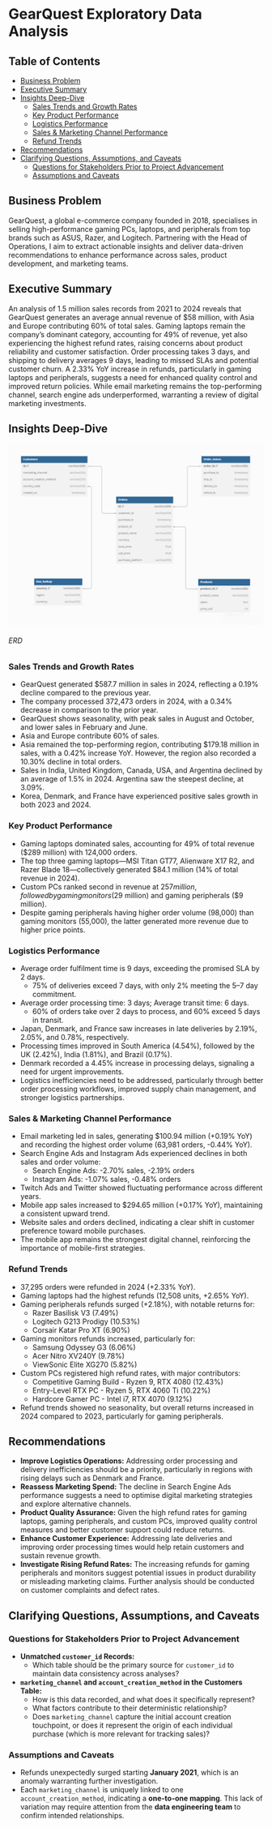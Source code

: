 # GearQuest Exploratory Data Analysis

## Table of Contents
- [Business Problem](#business-problem)
- [Executive Summary](#executive-summary)
- [Insights Deep-Dive](#insights-deep-dive)
  - [Sales Trends and Growth Rates](#sales-trends-and-growth-rates)
  - [Key Product Performance](#key-product-performance)
  - [Logistics Performance](#logistics-performance)
  - [Sales & Marketing Channel Performance](#sales--marketing-channel-performance)
  - [Refund Trends](#refund-trends)
- [Recommendations](#recommendations)
- [Clarifying Questions, Assumptions, and Caveats](#clarifying-questions-assumptions-and-caveats)
  - [Questions for Stakeholders Prior to Project Advancement](#questions-for-stakeholders-prior-to-project-advancement)
  - [Assumptions and Caveats](#assumptions-and-caveats)

## Business Problem
GearQuest, a global e-commerce company founded in 2018, specialises in selling high-performance gaming PCs, laptops, and peripherals from top brands such as ASUS, Razer, and Logitech. Partnering with the Head of Operations, I aim to extract actionable insights and deliver data-driven recommendations to enhance performance across sales, product development, and marketing teams.

## Executive Summary
An analysis of 1.5 million sales records from 2021 to 2024 reveals that GearQuest generates an average annual revenue of $58 million, with Asia and Europe contributing 60% of total sales. Gaming laptops remain the company’s dominant category, accounting for 49% of revenue, yet also experiencing the highest refund rates, raising concerns about product reliability and customer satisfaction. Order processing takes 3 days, and shipping to delivery averages 9 days, leading to missed SLAs and potential customer churn. A 2.33% YoY increase in refunds, particularly in gaming laptops and peripherals, suggests a need for enhanced quality control and improved return policies. While email marketing remains the top-performing channel, search engine ads underperformed, warranting a review of digital marketing investments.

## Insights Deep-Dive
![Entity Relationship Diagram](https://github.com/DipunMohapatra/GearQuest-Exploratory-Data-Analysis/blob/6d432f2c9770d5bcf2e156d4a164417f0521e55c/Visuals/ERD.png)
###### ERD

### Sales Trends and Growth Rates
- GearQuest generated $587.7 million in sales in 2024, reflecting a 0.19% decline compared to the previous year.
- The company processed 372,473 orders in 2024, with a 0.34% decrease in comparison to the prior year.
- GearQuest shows seasonality, with peak sales in August and October, and lower sales in February and June.
- Asia and Europe contribute 60% of sales.
- Asia remained the top-performing region, contributing $179.18 million in sales, with a 0.42% increase YoY. However, the region also recorded a 10.30% decline in total orders.
- Sales in India, United Kingdom, Canada, USA, and Argentina declined by an average of 1.5% in 2024. Argentina saw the steepest decline, at 3.09%.
- Korea, Denmark, and France have experienced positive sales growth in both 2023 and 2024.

### Key Product Performance
- Gaming laptops dominated sales, accounting for 49% of total revenue ($289 million) with 124,000 orders.
- The top three gaming laptops—MSI Titan GT77, Alienware X17 R2, and Razer Blade 18—collectively generated $84.1 million (14% of total revenue in 2024).
- Custom PCs ranked second in revenue at $257 million, followed by gaming monitors ($29 million) and gaming peripherals ($9 million).
- Despite gaming peripherals having higher order volume (98,000) than gaming monitors (55,000), the latter generated more revenue due to higher price points.

### Logistics Performance
- Average order fulfilment time is 9 days, exceeding the promised SLA by 2 days.
  - 75% of deliveries exceed 7 days, with only 2% meeting the 5–7 day commitment.
- Average order processing time: 3 days; Average transit time: 6 days.
  - 60% of orders take over 2 days to process, and 60% exceed 5 days in transit.
- Japan, Denmark, and France saw increases in late deliveries by 2.19%, 2.05%, and 0.78%, respectively.
- Processing times improved in South America (4.54%), followed by the UK (2.42%), India (1.81%), and Brazil (0.17%).
- Denmark recorded a 4.45% increase in processing delays, signaling a need for urgent improvements.
- Logistics inefficiencies need to be addressed, particularly through better order processing workflows, improved supply chain management, and stronger logistics partnerships.

### Sales & Marketing Channel Performance
- Email marketing led in sales, generating $100.94 million (+0.19% YoY) and recording the highest order volume (63,981 orders, -0.44% YoY).
- Search Engine Ads and Instagram Ads experienced declines in both sales and order volume:
  - Search Engine Ads: -2.70% sales, -2.19% orders
  - Instagram Ads: -1.07% sales, -0.48% orders
- Twitch Ads and Twitter showed fluctuating performance across different years.
- Mobile app sales increased to $294.65 million (+0.17% YoY), maintaining a consistent upward trend.
- Website sales and orders declined, indicating a clear shift in customer preference toward mobile purchases.
- The mobile app remains the strongest digital channel, reinforcing the importance of mobile-first strategies.

### Refund Trends
- 37,295 orders were refunded in 2024 (+2.33% YoY).
- Gaming laptops had the highest refunds (12,508 units, +2.65% YoY).
- Gaming peripherals refunds surged (+2.18%), with notable returns for:
  - Razer Basilisk V3 (7.49%)
  - Logitech G213 Prodigy (10.53%)
  - Corsair Katar Pro XT (6.90%)
- Gaming monitors refunds increased, particularly for:
  - Samsung Odyssey G3 (6.06%)
  - Acer Nitro XV240Y (9.78%)
  - ViewSonic Elite XG270 (5.82%)
- Custom PCs registered high refund rates, with major contributors:
  - Competitive Gaming Build - Ryzen 9, RTX 4080 (12.43%)
  - Entry-Level RTX PC - Ryzen 5, RTX 4060 Ti (10.22%)
  - Hardcore Gamer PC - Intel i7, RTX 4070 (9.12%)
- Refund trends showed no seasonality, but overall returns increased in 2024 compared to 2023, particularly for gaming peripherals.

## Recommendations
- **Improve Logistics Operations:** Addressing order processing and delivery inefficiencies should be a priority, particularly in regions with rising delays such as Denmark and France.
- **Reassess Marketing Spend:** The decline in Search Engine Ads performance suggests a need to optimise digital marketing strategies and explore alternative channels.
- **Product Quality Assurance:** Given the high refund rates for gaming laptops, gaming peripherals, and custom PCs, improved quality control measures and better customer support could reduce returns.
- **Enhance Customer Experience:** Addressing late deliveries and improving order processing times would help retain customers and sustain revenue growth.
- **Investigate Rising Refund Rates:** The increasing refunds for gaming peripherals and monitors suggest potential issues in product durability or misleading marketing claims. Further analysis should be conducted on customer complaints and defect rates.

## Clarifying Questions, Assumptions, and Caveats

### Questions for Stakeholders Prior to Project Advancement
- **Unmatched `customer_id` Records:**
  - Which table should be the primary source for `customer_id` to maintain data consistency across analyses?
- **`marketing_channel` and `account_creation_method` in the Customers Table:**
  - How is this data recorded, and what does it specifically represent?
  - What factors contribute to their deterministic relationship?
  - Does `marketing_channel` capture the initial account creation touchpoint, or does it represent the origin of each individual purchase (which is more relevant for tracking sales)?

### Assumptions and Caveats
- Refunds unexpectedly surged starting **January 2021**, which is an anomaly warranting further investigation.
- Each `marketing_channel` is uniquely linked to one `account_creation_method`, indicating a **one-to-one mapping**. This lack of variation may require attention from the **data engineering team** to confirm intended relationships.
